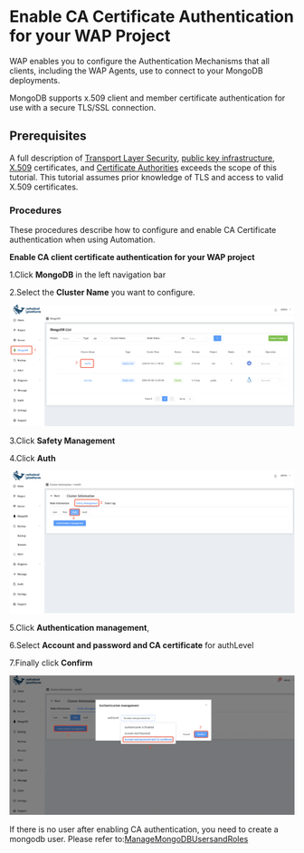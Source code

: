 # Enable CA Certificate Authentication for your WAP Project

WAP enables you to configure the Authentication Mechanisms that all clients, including the WAP Agents, use to connect to your MongoDB deployments. 

MongoDB supports x.509 client and member certificate authentication for use with a secure TLS/SSL connection. 

## Prerequisites

A full description of [Transport Layer Security](https://en.wikipedia.org/wiki//Transport_Layer_Security?oldid=822395560), [public key infrastructure](https://en.wikipedia.org/wiki//Public_key_infrastructure?oldid=821842572), [X.509](https://tools.ietf.org/html/5280) certificates, and [Certificate Authorities](https://en.wikipedia.org/wiki//Certificate_authority?oldid=821423246) exceeds the scope of this tutorial. This tutorial assumes prior knowledge of TLS and access to valid X.509 certificates.



### Procedures

These procedures describe how to configure and enable CA Certificate authentication when using Automation. 

**Enable CA client certificate authentication for your WAP project**

1.Click **MongoDB** in the left navigation bar

2.Select the **Cluster Name** you want to configure.

![03-EnableX509Authentication](../../../images/whaleal-platform-Images/08-security/03-EnableX509Authentication.png)

3.Click **Safety Management**

4.Click **Auth**

![03-EnableX509Authentication1](../../../images/whaleal-platform-Images/08-security/03-EnableX509Authentication1.png)

5.Click **Authentication management**,

6.Select **Account and password and CA certificate** for authLevel

7.Finally click **Confirm**

![03-EnableX509Authentication2](../../../images/whaleal-platform-Images/08-security/03-EnableX509Authentication2.png)



If there is no user after enabling CA authentication, you need to create a mongodb user. Please refer to:[ManageMongoDBUsersandRoles](04-ManageMongoDBUsersandRoles.md)
